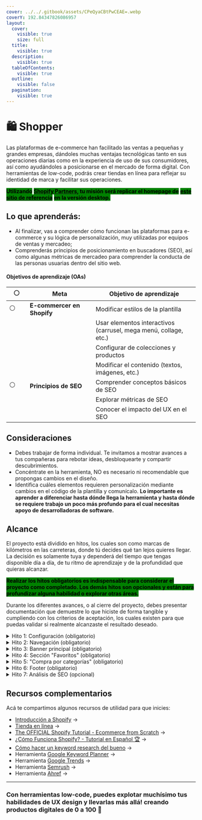 ```yaml
---
cover: ../../.gitbook/assets/CPeQyaCBtPwCEAE=.webp
coverY: 192.84347826086957
layout:
  cover:
    visible: true
    size: full
  title:
    visible: true
  description:
    visible: true
  tableOfContents:
    visible: true
  outline:
    visible: false
  pagination:
    visible: true
---
```


# 🛍️ Shopper

Las plataformas de e-commerce han facilitado las ventas a pequeñas y grandes empresas, dándoles muchas ventajas tecnológicas tanto en sus operaciones diarias como en la experiencia de uso de sus consumidores, así como ayudándoles a posicionarse en el mercado de forma digital. Con herramientas de low-code, podrás crear tiendas en línea para reflejar su identidad de marca y facilitar sus operaciones.

<mark style="background-color:green;">**Utilizando**</mark> [<mark style="background-color:green;">**Shopify Partners**</mark>](https://www.shopify.com/mx/partners)<mark style="background-color:green;">**, tu misión será replicar el homepage de**</mark> [<mark style="background-color:green;">**este sitio de referencia**</mark>](https://youmatter.mx/) <mark style="background-color:green;">**en la versión desktop.**</mark>



## Lo que aprenderás:

* Al finalizar, vas a comprender cómo funcionan las plataformas para e-commerce y su lógica de personalización, muy utilizadas por equipos de ventas y mercadeo;
* Comprenderás principios de posicionamiento en buscadores (SEO), así como algunas métricas de mercadeo para comprender la conducta de las personas usuarias dentro del sitio web.

#### Objetivos de aprendizaje (OAs)

<table><thead><tr><th width="63">⚪️</th><th width="235">Meta</th><th width="436">Objetivo de aprendizaje</th></tr></thead><tbody><tr><td>⚪️</td><td><strong>E-commercer en Shopify</strong></td><td>Modificar estilos de la plantilla</td></tr><tr><td></td><td></td><td>Usar elementos interactivos (carrusel, mega menú, collage, etc.)</td></tr><tr><td></td><td></td><td>Configurar de colecciones y productos</td></tr><tr><td></td><td></td><td>Modificar el contenido (textos, imágenes, etc.)</td></tr><tr><td>⚪️</td><td><strong>Principios de SEO</strong></td><td>Comprender conceptos básicos de SEO</td></tr><tr><td></td><td></td><td>Explorar métricas de SEO</td></tr><tr><td></td><td></td><td>Conocer el impacto del UX en el SEO</td></tr></tbody></table>



## Consideraciones

* Debes trabajar de forma individual. Te invitamos a mostrar avances a tus compañeras para rebotar ideas, desbloquearte y compartir descubrimientos.
* Concéntrate en la herramienta, NO es necesario ni recomendable que propongas cambios en el diseño.&#x20;
* Identifica cuáles elementos requieren personalización mediante cambios en el código de la plantilla y comunícalo. **Lo importante es aprender a diferenciar hasta dónde llega la herramienta y hasta dónde se requiere trabajo un poco más profundo para el cual necesitas apoyo de desarrolladoras de software.**



## Alcance

El proyecto está dividido en hitos, los cuales son como marcas de kilómetros en las carreteras, donde tú decides qué tan lejos quieres llegar. La decisión es solamente tuya y dependerá del tiempo que tengas disponible día a día, de tu ritmo de aprendizaje y de la profundidad que quieras alcanzar.

<mark style="background-color:green;">**Realizar los hitos obligatorios es indispensable para considerar el proyecto como completado. Los demás hitos son opcionales y están para profundizar alguna habilidad o explorar otras áreas.**</mark>

Durante los diferentes avances, o al cierre del proyecto, debes presentar documentación que demuestre lo que hiciste de forma tangible y cumpliendo con los criterios de aceptación, los cuales existen para que puedas validar si realmente alcanzaste el resultado deseado.

<details>

<summary>Hito 1: Configuración (obligatorio)</summary>

Para comenzar esta travesía digital, necesitarás abrir una cuenta en la plataforma y crear tu primera tienda.

**Criterios de aceptación:**

1. Abre una cuenta gratuita en [Shopify Partners](https://www.shopify.com/partners), crea una tienda y asígnale la plantilla más reciente (llamada “dawn”);
2. Comparte con el equipo de Laboratoria el link al sitio web y la clave de acceso. \
   _Nota: Es diferente a tus datos de acceso, es una clave creada por Shopify para acceder solamente al sitio web en estado de "desarrollo"._

</details>

<details>

<summary>Hito 2: Navegación (obligatorio)</summary>

Listo! una vez creada la tienda es momento de empezar a modificar la plantilla hasta que luzca lo más similar posible a la versión desktop del sitio de referencia.

**Criterios de aceptación:**

1. Replica la navegación principal, incluyendo el logotipo;
2. Cambia la plantilla con los colores y tipografías del sitio de referencia.

</details>

<details>

<summary>Hito 3: Banner principal (obligatorio)</summary>

Es el punto principal de todo landing-page, por lo que es importante que luzca lo mejor posible, sino los clientes potenciales abandonarán el sitio rápidamente. Replica todo el contenido utilizando el componente de carrusel que incluye Shopify.

**Criterios de aceptación:**

1. Inserta el carrusel y ajústalo para que tenga el mismo contenido de la página de referencia;
2. Modifica los estilos hasta que se vea lo más similar posible al sitio de referencia. \
   _Nota: algunas personalizaciones requieren cambios en el código directamente, identifica hasta dónde puedes llegar solamente utilizando las opciones brindadas por la plataforma, sin necesidad de modificar el código directamente._

</details>

<details>

<summary>Hito 4: Sección "Favoritos" (obligatorio)</summary>

Para llenar el contenido de esta sección vas a necesitar crear una “colección de productos” y mostrarlos en el homepage.

**Criterios de aceptación:**&#x20;

1. Crea 3 productos utilizando la funcionalidad que brinda la plataforma;
2. Muéstralos en el homepage;
3. Ajusta los estilos para que luzca similar al sitio de referencia.

</details>

<details>

<summary>Hito 5: "Compra por categorías" (obligatorio)</summary>

El componente interacctivo de esta sección es muy utilizado en muchos landings de mercadeo, Shopify cuenta con opciones fáciles de implementar y personalizar.

**Criterios de aceptación:**

1. Utilizando el componente adecuado, insértalo en el homepage;
2. Extrae el contenido del sitio de referencia e insértalo en el componente;
3. Ajusta los estilos hasta que luzcan lo más similar posible al sitio de referencia.

</details>

<details>

<summary>Hito 6: Footer (obligatorio)</summary>

Ahora sí, con toda tu tienda casi completa, agrega el contenido del footer.

**Criterios de aceptación:**

1. Replica el contenido y estructura del footer;
2. Ajusta los colores y estilos para que luzca lo más similar posible al sitio de referencia.

</details>

<details>

<summary>Hito 7: Análisis de SEO (opcional)</summary>

Ahora es momento de analizar el contenido del sitio web de referencia, para comprender su posicionamiento en los motores de búsqueda.

**Criterios de aceptación:**

1. Realiza una descripción corta sobre cómo funcionan los motores de búsqueda (rastreo, indexación, clasificación)
2. Explica cuáles son los conceptos principales del SEO (relevancia, autoridad, volumen)
3. Identifica las métricas clave (tráfico orgánico, CTR, posición promedio, etc.) para analizar el SEO de un sitio web
4. Explica los principales tipos de palabras clave y las herramientas utilizadas para realizar una investigación de palabras clave
5. Utilizando 5 palabras o frases clave del sitio web de referencia, identifica sus principales competidores y analiza su tráfico orgánico
6. Investiga sobre las técnicas más recomendadas para optimizar el contenido de una página web (títulos, meta descripciones, encabezados, etc.)
7. Plantea una propuesta de mejora con el objetivo de aumentar el tráfico orgánico del sitio web de referencia

**Apóyate en la inteligencia artificial para explorar esta nueva área de conocimiento!**

</details>



## Recursos complementarios <a href="#recursos-complementarios" id="recursos-complementarios"></a>

Acá te compartimos algunos recursos de utilidad para que inicies:

* [Introducción a Shopify](https://help.shopify.com/es/manual/intro-to-shopify/overview) →
* [Tienda en línea](https://help.shopify.com/es/manual/online-store) →
* [The OFFICIAL Shopify Tutorial - Ecommerce from Scratch](https://www.youtube.com/watch?v=ferhOYx1NMo) →
* [¿Cómo Funciona Shopify? - Tutorial en Español 🏆](https://www.youtube.com/watch?v=jc-m7ts0iu8) →
* [Cómo hacer un keyword research del bueno](https://www.youtube.com/watch?v=EFLoIng5064\&list=PL\_IftvIcWGcjFX0M8z-LTrGMEgqIpj5MR\&index=3) →
* Herramienta [Google Keyword Planner](https://ads.google.com/home/tools/keyword-planner/) →
* Herramienta [Google Trends](https://trends.google.es/trends/) →
* Herramienta [Semrush](https://es.semrush.com/) →
* Herramienta [Ahref](https://ahrefs.com/es) →

***

### **Con herramientas low-code, puedes explotar muchísimo tus habilidades de UX design y llevarlas más allá! creando productos digitales de 0 a 100** :rocket:

